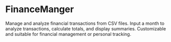 # FinanceManger
Manage and analyze financial transactions from CSV files. Input a month to analyze transactions, calculate totals, and display summaries. Customizable and suitable for financial management or personal tracking.
